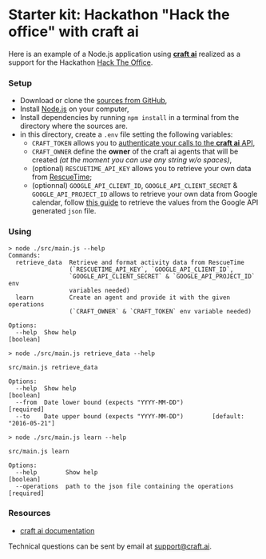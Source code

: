 # Starter kit: Hackathon "Hack the office" with craft ai  #

Here is an example of a Node.js application using [**craft ai**](http://craft.ai)
realized as a support for the Hackathon [Hack The Office](http://hacktheoffice.bemyapp.com).

### Setup ###

- Download or clone the [sources from GitHub](https://github.com/craft-ai/hackathon-starterkit),
- Install [Node.js](https://nodejs.org/en/download/) on your computer,
- Install dependencies by running `npm install` in a terminal from the directory where the sources are.
- in this directory, create a `.env` file setting the following variables:
    - `CRAFT_TOKEN` allows you to [authenticate your calls to the **craft ai** API](https://beta.craft.ai/doc#header-authentication),
    - `CRAFT_OWNER` define the **owner** of the craft ai agents that will be created _(at the moment you can use any string w/o spaces)_,
    - (optional) `RESCUETIME_API_KEY` allows you to retrieve your own data from [RescueTime](https://www.rescuetime.com);
    - (optionnal) `GOOGLE_API_CLIENT_ID`, `GOOGLE_API_CLIENT_SECRET` & `GOOGLE_API_PROJECT_ID` allows to retrieve your own data from Google calendar, follow [this guide](https://developers.google.com/google-apps/calendar/quickstart/nodejs#step_1_turn_on_the_api_name) to retrieve the values from the Google API generated `json` file.

### Using ###

```console
> node ./src/main.js --help       
Commands:
  retrieve_data  Retrieve and format activity data from RescueTime
                 (`RESCUETIME_API_KEY`, `GOOGLE_API_CLIENT_ID`,
                 `GOOGLE_API_CLIENT_SECRET` & `GOOGLE_API_PROJECT_ID` env
                 variables needed)
  learn          Create an agent and provide it with the given operations
                 (`CRAFT_OWNER` & `CRAFT_TOKEN` env variable needed)

Options:
  --help  Show help                                                    [boolean]
```

```console
> node ./src/main.js retrieve_data --help

src/main.js retrieve_data

Options:
  --help  Show help                                                    [boolean]
  --from  Date lower bound (expects "YYYY-MM-DD")                     [required]
  --to    Date upper bound (expects "YYYY-MM-DD")        [default: "2016-05-21"]
```

```console
> node ./src/main.js learn --help

src/main.js learn

Options:
  --help        Show help                                              [boolean]
  --operations  path to the json file containing the operations       [required]
```

### Resources ###

- [craft ai documentation](https://beta.craft.ai)

Technical questions can be sent by email at [support@craft.ai]('mailto:support@craft.ai').
